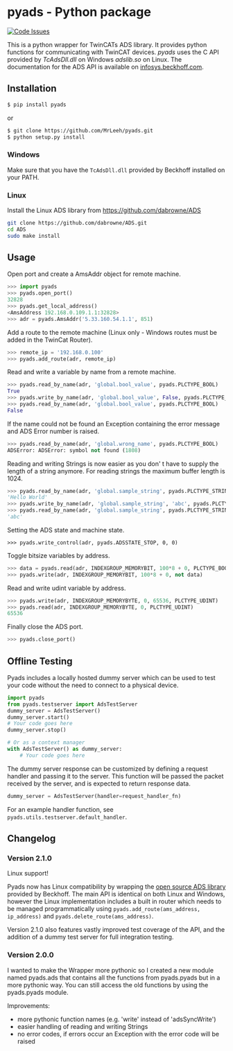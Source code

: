pyads - Python package
======================

[![Code Issues](http://www.quantifiedcode.com/api/v1/project/3e884877fac4408ea0d33ec4a788a212/badge.svg)](http://www.quantifiedcode.com/app/project/3e884877fac4408ea0d33ec4a788a212)

This is a python wrapper for TwinCATs ADS library. It provides python functions
for communicating with TwinCAT devices. *pyads* uses the C API provided by *TcAdsDll.dll* on Windows *adslib.so* on Linux. The documentation for the ADS API is available on [infosys.beckhoff.com](http://infosys.beckhoff.com/english.php?content=../content/1033/tcadsdll2/html/tcadsdll_api_overview.htm&id=20557).

## Installation
```bash
$ pip install pyads
```
or
```bash
$ git clone https://github.com/MrLeeh/pyads.git
$ python setup.py install

```

### Windows
Make sure that you have the `TcAdsDll.dll` provided by Beckhoff installed on your PATH.

### Linux
Install the Linux ADS library from https://github.com/dabrowne/ADS
```bash
git clone https://github.com/dabrowne/ADS.git
cd ADS
sudo make install
```

## Usage

Open port and create a AmsAddr object for remote machine.

```python
>>> import pyads
>>> pyads.open_port()
32828
>>> pyads.get_local_address()
<AmsAddress 192.168.0.109.1.1:32828>
>>> adr = pyads.AmsAddr('5.33.160.54.1.1', 851)
```

Add a route to the remote machine (Linux only - Windows routes must be added in the TwinCat Router).
```python
>>> remote_ip = '192.168.0.100'
>>> pyads.add_route(adr, remote_ip)
```

Read and write a variable by name from a remote machine.

```python
>>> pyads.read_by_name(adr, 'global.bool_value', pyads.PLCTYPE_BOOL)
True
>>> pyads.write_by_name(adr, 'global.bool_value', False, pyads.PLCTYPE_BOOL)
>>> pyads.read_by_name(adr, 'global.bool_value', pyads.PLCTYPE_BOOL)
False

```

If the name could not be found an Exception containing the error
message and ADS Error number is raised.

```python
>>> pyads.read_by_name(adr, 'global.wrong_name', pyads.PLCTYPE_BOOL)
ADSError: ADSError: symbol not found (1808)

```

Reading and writing Strings is now easier as you don' t have to supply the
length of a string anymore. For reading strings the maximum buffer length
is 1024.

```python
>>> pyads.read_by_name(adr, 'global.sample_string', pyads.PLCTYPE_STRING)
'Hello World'
>>> pyads.write_by_name(adr, 'global.sample_string', 'abc', pyads.PLCTYPE_STRING)
>>> pyads.read_by_name(adr, 'global.sample_string', pyads.PLCTYPE_STRING)
'abc'
```

Setting the ADS state and machine state.

```
>>> pyads.write_control(adr, pyads.ADSSTATE_STOP, 0, 0)
```


Toggle bitsize variables by address.

```python
>>> data = pyads.read(adr, INDEXGROUP_MEMORYBIT, 100*8 + 0, PLCTYPE_BOOL)
>>> pyads.write(adr, INDEXGROUP_MEMORYBIT, 100*8 + 0, not data)
```

Read and write udint variable by address.

```python
>>> pyads.write(adr, INDEXGROUP_MEMORYBYTE, 0, 65536, PLCTYPE_UDINT)
>>> pyads.read(adr, INDEXGROUP_MEMORYBYTE, 0, PLCTYPE_UDINT)
65536
```

Finally close the ADS port.

```python
>>> pyads.close_port()
```


## Offline Testing
Pyads includes a locally hosted dummy server which can be used to test your code without the need to connect to a physical device.
```python
import pyads
from pyads.testserver import AdsTestServer
dummy_server = AdsTestServer()
dummy_server.start()
# Your code goes here
dummy_server.stop()

# Or as a context manager
with AdsTestServer() as dummy_server:
    # Your code goes here

```

The dummy server response can be customized by defining a request handler and passing it to the server. This function will be passed the packet received by the server, and is expected to return response data.
```python
dummy_server = AdsTestServer(handler=request_handler_fn)
```

For an example handler function, see `pyads.utils.testserver.default_handler`.

## Changelog

### Version 2.1.0
Linux support!

Pyads now has Linux compatibility by wrapping the [open source ADS library](https://github.com/dabrowne/ADS) provided by Beckhoff. The main API is identical on both Linux and Windows, however the Linux implementation includes a built in router which needs to be managed programmatically using `pyads.add_route(ams_address, ip_address)` and `pyads.delete_route(ams_address)`.

Version 2.1.0 also features vastly improved test coverage of the API, and the addition of a dummy test server for full integration testing.

### Version 2.0.0

I wanted to make the Wrapper more pythonic so I created a new module named
pyads.ads that contains all the functions from pyads.pyads but in a more
pythonic way. You can still access the old functions by using the pyads.pyads
module.

Improvements:

* more pythonic function names (e.g. 'write' instead of 'adsSyncWrite')
* easier handling of reading and writing Strings
* no error codes, if errors occur an Exception with the error code will be
raised